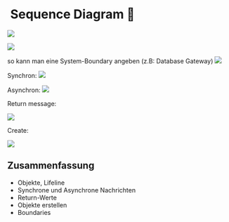 #  Sequence Diagram 🧬
![][image-1]

![][image-2] 

so kann man eine System-Boundary angeben (z.B: Database Gateway)
![][image-3]

Synchron:
![][image-4]


Asynchron:
![][image-5]

Return message:

![][image-6]

Create:

![][image-7]

## Zusammenfassung
- Objekte, Lifeline
- Synchrone und Asynchrone Nachrichten
- Return-Werte
- Objekte erstellen
- Boundaries

[image-1]:	assets/Bildschirmfoto%202022-12-17%20um%2017.12.32.png
[image-2]:	assets/Bildschirmfoto%202022-12-17%20um%2017.15.29.png
[image-3]:	assets/DraggedImage.tiff
[image-4]:	https://d3n817fwly711g.cloudfront.net/uploads/2017/01/Synchronous-Message.png
[image-5]:	assets/Bildschirmfoto%202022-12-17%20um%2017.16.25.png
[image-6]:	assets/Bildschirmfoto%202022-12-17%20um%2017.16.44.png
[image-7]:	assets/Bildschirmfoto%202022-12-17%20um%2017.16.57.png